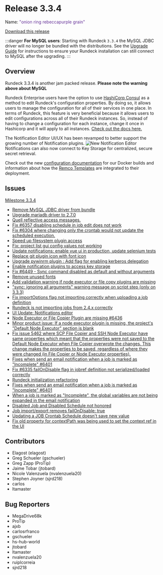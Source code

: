 # Release 3.3.4

Name: <span style="color: rebeccapurple"><span class="glyphicon glyphicon-grain"></span> "onion ring rebeccapurple grain"</span>

[Download this release](https://download.rundeck.com/3.3.4/index.html)

:::danger
**For MySQL users**: Starting with Rundeck `3.3.4` the MySQL JDBC driver will no longer be
bundled with the distributions. See the [Upgrade Guide](/upgrading/upgrading-to-rundeck-3.3.4.md)
for instructions to ensure your Rundeck installation can still connect to MySQL after
the upgrading.
:::

## Overview

Rundeck 3.3.4 is another jam packed release.  **Please note the warning above about MySQL**

Rundeck Enterprise users have the option to use [HashiCorp Consul](https://www.consul.io) as a method to edit Rundeck's configuration properties. By doing so, it allows users to manage the configuration for all of their services in one place. In terms of Rundeck, this feature is very beneficial because it allows users to edit configurations across all of their Rundeck instances. So, instead of having to change a configuration for each instance, change it once in Hashicorp and it will apply to all instances. [Check out the docs here.](https://docs.rundeck.com/docs/administration/configuration/hashicorp-consul.html)

The Notification Editor UI/UX has been revamped to better support the growing number of Notification plugins.
![New Notification Editor](~@assets/img/releasenotes-3.3.4-notifications.png)
Notifications can also now connect to Key Storage for centralized, secure secret retrieval.

Check out the new [configuration documentation](https://docs.rundeck.com/docs/administration/configuration/docker.html) for our Docker builds and information about how the [Remco Templates](https://docs.rundeck.com/docs/administration/configuration/docker/extending-configuration.html) are integrated to their deployment.



## Issues

[Milestone 3.3.4](https://github.com/rundeck/rundeck/milestone/152)

* [Remove MySQL JDBC driver from bundle](https://github.com/rundeck/rundeck/pull/6511)
* [Upgrade mariadb driver to 2.7.0](https://github.com/rundeck/rundeck/pull/6502)
* [Quell reflective access messages.](https://github.com/rundeck/rundeck/pull/6500)
* [Fix #6357 disabling schedule in job edit does not work](https://github.com/rundeck/rundeck/pull/6492)
* [Fix #6304 where changing only the crontab would not update the scheduled execution.](https://github.com/rundeck/rundeck/pull/6490)
* [Speed up filesystem plugin access](https://github.com/rundeck/rundeck/pull/6485)
* [Fix: project list gui config values not working](https://github.com/rundeck/rundeck/pull/6470)
* [Update notifications: enable vue ui in production, update selenium tests](https://github.com/rundeck/rundeck/pull/6464)
* [Replace git plugin icon with font icon](https://github.com/rundeck/rundeck/pull/6460)
* [Upgrade pywinrm plugin : Add flag for enabling kerberos delegation](https://github.com/rundeck/rundeck/pull/6458)
* [Enable notification plugins to access key storage](https://github.com/rundeck/rundeck/pull/6457)
* [Fix #6449 - Sync command disabled as default and without arguments](https://github.com/rundeck/rundeck/pull/6456)
* [Remove unused fonts](https://github.com/rundeck/rundeck/pull/6455)
* [Add validation warning if node executor or file copy plugins are missing](https://github.com/rundeck/rundeck/pull/6454)
* ["sync: ignoring all arguments" warning message on script step (only on 3.3.3)](https://github.com/rundeck/rundeck/issues/6449)
* [Fix importOptions flag not importing correctly when uploading a job definition](https://github.com/rundeck/rundeck/pull/6444)
* [Rundeck is not importing jobs from 2.4.x correctly](https://github.com/rundeck/rundeck/issues/6442)
* [UI Update: Notifications editor](https://github.com/rundeck/rundeck/pull/6438)
* [Node Executor or File Copier Plugin are missing #6436](https://github.com/rundeck/rundeck/pull/6437)
* [Minor product issue: If a node executor plugin is missing, the project's "Default Node Executor" section is blank](https://github.com/rundeck/rundeck/issues/6436)
* [Fix issue 5462 where SCP File Copier and SSH Node Executor have same properties which meant that the properties were not saved to the Default Node Executor when File Copier overwrote the changes. This change makes the properties to be saved, regardless of where they were changed (in File Copier or Node Executor properties).](https://github.com/rundeck/rundeck/pull/6434)
* [Fixes when send an email notification when a job is marked as "Incomplete" #6401](https://github.com/rundeck/rundeck/pull/6425)
* [Fix #6335 failOnDisable flag in jobref definition not serialized/loaded correctly](https://github.com/rundeck/rundeck/pull/6417)
* [Rundeck initialization refactoring](https://github.com/rundeck/rundeck/pull/6414)
* [Fixes when send an email notification when a job is marked as "Incomplete" #6401](https://github.com/rundeck/rundeck/pull/6407)
* [When a job is marked as "Incomplete", the global variables are not being expanded in the email notification ](https://github.com/rundeck/rundeck/issues/6401)
* [Disabled Job and Disabled Schedule not honored ](https://github.com/rundeck/rundeck/issues/6357)
* [Job import/export removes failOnDisable: true](https://github.com/rundeck/rundeck/issues/6335)
* [Updating a JOB Crontab Schedule doesn't save new value](https://github.com/rundeck/rundeck/issues/6304)
* [Fix old property for contextPath was being used to set the context ref in the UI](https://github.com/rundeck/rundeck/pull/6516)


## Contributors

* Elagost (elagost)
* Greg Schueler (gschueler)
* Greg Zapp (ProTip)
* Jaime Tobar (jtobard)
* Nicole Valenzuela (nvalenzuela20)
* Stephen Joyner (sjrd218)
* carlos
* ltamaster

## Bug Reporters

* MegaDrive68k
* ProTip
* ajxb
* carlosrfranco
* gschueler
* hs-hub-world
* jtobard
* ltamaster
* nvalenzuela20
* ruiplcorreia
* sjrd218

